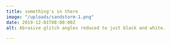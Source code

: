 ```yaml
---
title: something's in there
image: "/uploads/sandstorm-1.png"
date: 2019-12-01T08:00:00Z
alt: Abrasive glitch angles reduced to just black and white.

---
```

